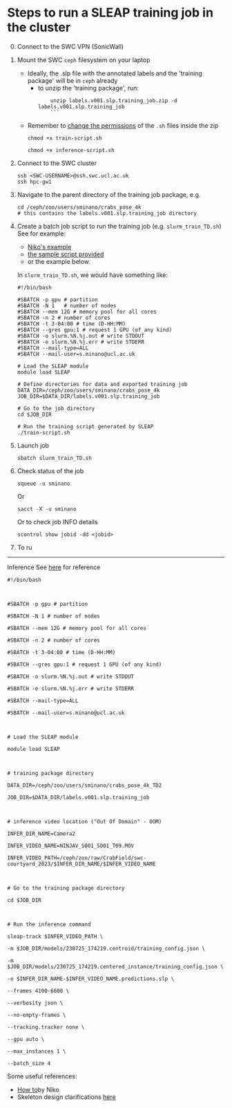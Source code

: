 # Steps to run a SLEAP training job in the cluster

0. Connect to the SWC VPN (SonicWall)

1. Mount the SWC `ceph` filesystem on your laptop

   - Ideally, the .slp file with the annotated labels and the 'training package' will be in `ceph` already
     - to unzip the 'training package', run:
       ````
           unzip labels.v001.slp.training_job.zip -d labels.v001.slp.training_job
           ```
       ````
   - Remember to [change the permissions](https://askubuntu.com/questions/409025/permission-denied-when-running-sh-scripts) of the `.sh` files inside the zip
     ```
     chmod +x train-script.sh
     ```
     ```
     chmod +x inference-script.sh
     ```

2. Connect to the SWC cluster

   ```
   ssh <SWC-USERNAME>@ssh.swc.ucl.ac.uk
   ssh hpc-gw1
   ```

3. Navigate to the parent directory of the training job package, e.g.

   ```
   cd /ceph/zoo/users/sminano/crabs_pose_4k
   # this contains the labels.v001.slp.training_job directory
   ```

4. Create a batch job script to run the training job (e.g. `slurm_train_TD.sh`)
   See for example:

   - [Niko's example](https://github.com/neuroinformatics-unit/swc-hpc-pose-estimation/blob/main/SLEAP/HowTo.md#model-training)
   - [the sample script provided](https://github.com/sfmig/crabs-exploration/tree/main/pose%estimation/slurm_train.sh)
   - or the example below.

   In `slurm_train_TD.sh`, we would have something like:

   ```
   #!/bin/bash 

   #SBATCH -p gpu # partition
   #SBATCH -N 1   # number of nodes
   #SBATCH --mem 12G # memory pool for all cores
   #SBATCH -n 2 # number of cores
   #SBATCH -t 3-04:00 # time (D-HH:MM)
   #SBATCH --gres gpu:1 # request 1 GPU (of any kind)
   #SBATCH -o slurm.%N.%j.out # write STDOUT
   #SBATCH -e slurm.%N.%j.err # write STDERR
   #SBATCH --mail-type=ALL
   #SBATCH --mail-user=s.minano@ucl.ac.uk  

   # Load the SLEAP module
   module load SLEAP

   # Define directories for data and exported training job
   DATA_DIR=/ceph/zoo/users/sminano/crabs_pose_4k
   JOB_DIR=$DATA_DIR/labels.v001.slp.training_job

   # Go to the job directory
   cd $JOB_DIR 

   # Run the training script generated by SLEAP
   ./train-script.sh
   ```

5. Launch job

   ```
   sbatch slurm_train_TD.sh
   ```

6. Check status of the job

   ```
   squeue -u sminano

   ```

   Or

   ```
   sacct -X -u sminano

   ```

   Or to check job INFO details

   ```
   scontrol show jobid -dd <jobid>
   ```

7. To ru

---

Inference
See [here](https://github.com/neuroinformatics-unit/swc-hpc-pose-estimation/blob/main/SLEAP/HowTo.md#model-inference) for reference

```
#!/bin/bash



#SBATCH -p gpu # partition

#SBATCH -N 1 # number of nodes

#SBATCH --mem 12G # memory pool for all cores

#SBATCH -n 2 # number of cores

#SBATCH -t 3-04:00 # time (D-HH:MM)

#SBATCH --gres gpu:1 # request 1 GPU (of any kind)

#SBATCH -o slurm.%N.%j.out # write STDOUT

#SBATCH -e slurm.%N.%j.err # write STDERR

#SBATCH --mail-type=ALL

#SBATCH --mail-user=s.minano@ucl.ac.uk



# Load the SLEAP module

module load SLEAP



# training package directory

DATA_DIR=/ceph/zoo/users/sminano/crabs_pose_4k_TD2

JOB_DIR=$DATA_DIR/labels.v001.slp.training_job



# inference video location ("Out Of Domain" - OOM)

INFER_DIR_NAME=Camera2

INFER_VIDEO_NAME=NINJAV_S001_S001_T09.MOV

INFER_VIDEO_PATH=/ceph/zoo/raw/CrabField/swc-courtyard_2023/$INFER_DIR_NAME/$INFER_VIDEO_NAME



# Go to the training package directory

cd $JOB_DIR



# Run the inference command

sleap-track $INFER_VIDEO_PATH \

-m $JOB_DIR/models/230725_174219.centroid/training_config.json \

-m $JOB_DIR/models/230725_174219.centered_instance/training_config.json \

-o $INFER_DIR_NAME-$INFER_VIDEO_NAME.predictions.slp \

--frames 4100-6600 \

--verbosity json \

--no-empty-frames \

--tracking.tracker none \

--gpu auto \

--max_instances 1 \

--batch_size 4
```

Some useful references:

- [How to](https://github.com/neuroinformatics-unit/swc-hpc-pose-estimation/blob/main/SLEAP/HowTo.md)by Niko
- Skeleton design clarifications [here](https://github.com/talmolab/sleap/issues/357#issuecomment-635134911)
